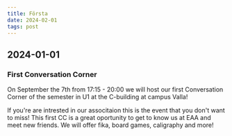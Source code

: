 ```yaml
---
title: Första
date: 2024-02-01
tags: post
---
```


## 2024-01-01

### First Conversation Corner

On September the 7th from 17:15 - 20:00 we will host our first Conversation Corner of the semester in U1 at the C-building at campus Valla!

If you're are intrested in our associtaion this is the event that you don't want to miss! This first CC is a great oportunity to get to know us at EAA and meet new friends. We will offer fika, board games, caligraphy and more!
